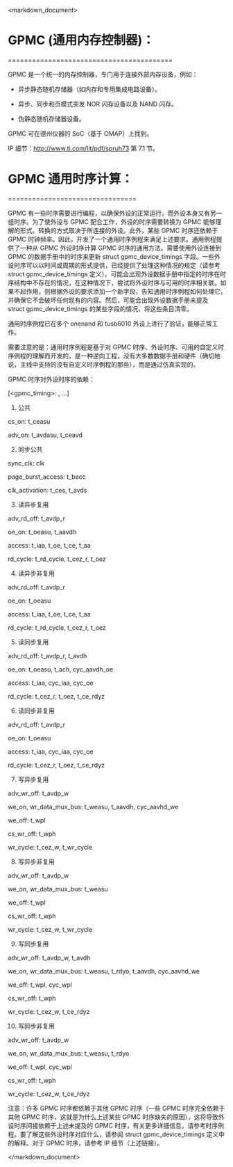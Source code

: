 <markdown_document>

# GPMC (通用内存控制器)：

=========================================

GPMC 是一个统一的内存控制器，专门用于连接外部内存设备，例如：

- 异步静态随机存储器（如内存和专用集成电路设备）。

- 异步、同步和页模式突发 NOR 闪存设备以及 NAND 闪存。

- 伪静态随机存储器设备。

GPMC 可在德州仪器的 SoC（基于 OMAP）上找到。

IP 细节：http://www.ti.com/lit/pdf/spruh73 第 7.1 节。

# GPMC 通用时序计算：

================================

GPMC 有一些时序需要进行编程，以确保外设的正常运行，而外设本身又有另一组时序。为了使外设与 GPMC 配合工作，外设的时序需要转换为 GPMC 能够理解的形式。转换的方式取决于所连接的外设。此外，某些 GPMC 时序还依赖于 GPMC 时钟频率。因此，开发了一个通用时序例程来满足上述要求。通用例程提供了一种从 GPMC 外设时序计算 GPMC 时序的通用方法。需要使用外设连接到 GPMC 的数据手册中的时序来更新 struct gpmc_device_timings 字段。一些外设时序可以以时间或周期的形式提供，已经提供了处理这种情况的规定（请参考 struct gpmc_device_timings 定义）。可能会出现外设数据手册中指定的时序在时序结构中不存在的情况，在这种情况下，尝试将外设时序与可用的时序相关联。如果不起作用，则根据外设的要求添加一个新字段，告知通用时序例程如何处理它，并确保它不会破坏任何现有的内容。然后，可能会出现外设数据手册未提及 struct gpmc_device_timings 的某些字段的情况，将这些条目清零。

通用时序例程已在多个 onenand 和 tusb6010 外设上进行了验证，能够正常工作。

需要注意的是：通用时序例程是基于对 GPMC 时序、外设时序、可用的自定义时序例程的理解而开发的，是一种逆向工程，没有大多数数据手册和硬件（确切地说，主线中支持的没有自定义时序例程的那些），而是通过仿真实现的。

GPMC 时序对外设时序的依赖：

[<gpmc_timing>: <peripheral timing1>, <peripheral timing2>...]

1. 公共

cs_on: t_ceasu

adv_on: t_avdasu, t_ceavd

2. 同步公共

sync_clk: clk

page_burst_access: t_bacc

clk_activation: t_ces, t_avds

3. 读异步复用

adv_rd_off: t_avdp_r

oe_on: t_oeasu, t_aavdh

access: t_iaa, t_oe, t_ce, t_aa

rd_cycle: t_rd_cycle, t_cez_r, t_oez

4. 读异步非复用

adv_rd_off: t_avdp_r

oe_on: t_oeasu

access: t_iaa, t_oe, t_ce, t_aa

rd_cycle: t_rd_cycle, t_cez_r, t_oez

5. 读同步复用

adv_rd_off: t_avdp_r, t_avdh

oe_on: t_oeasu, t_ach, cyc_aavdh_oe

access: t_iaa, cyc_iaa, cyc_oe

rd_cycle: t_cez_r, t_oez, t_ce_rdyz

6. 读同步非复用

adv_rd_off: t_avdp_r

oe_on: t_oeasu

access: t_iaa, cyc_iaa, cyc_oe

rd_cycle: t_cez_r, t_oez, t_ce_rdyz

7. 写异步复用

adv_wr_off: t_avdp_w

we_on, wr_data_mux_bus: t_weasu, t_aavdh, cyc_aavhd_we

we_off: t_wpl

cs_wr_off: t_wph

wr_cycle: t_cez_w, t_wr_cycle

8. 写异步非复用

adv_wr_off: t_avdp_w

we_on, wr_data_mux_bus: t_weasu

we_off: t_wpl

cs_wr_off: t_wph

wr_cycle: t_cez_w, t_wr_cycle

9. 写同步复用

adv_wr_off: t_avdp_w, t_avdh

we_on, wr_data_mux_bus: t_weasu, t_rdyo, t_aavdh, cyc_aavhd_we

we_off: t_wpl, cyc_wpl

cs_wr_off: t_wph

wr_cycle: t_cez_w, t_ce_rdyz

10. 写同步非复用

adv_wr_off: t_avdp_w

we_on, wr_data_mux_bus: t_weasu, t_rdyo

we_off: t_wpl, cyc_wpl

cs_wr_off: t_wph

wr_cycle: t_cez_w, t_ce_rdyz

注意：许多 GPMC 时序都依赖于其他 GPMC 时序（一些 GPMC 时序完全依赖于其他 GPMC 时序，这就是为什么上述某些 GPMC 时序缺失的原因），这将导致外设时序间接依赖于上述未提及的 GPMC 时序，有关更多详细信息，请参考时序例程。要了解这些外设时序对应什么，请参阅 struct gpmc_device_timings 定义中的解释。对于 GPMC 时序，请参考 IP 细节（上述链接）。

</markdown_document>